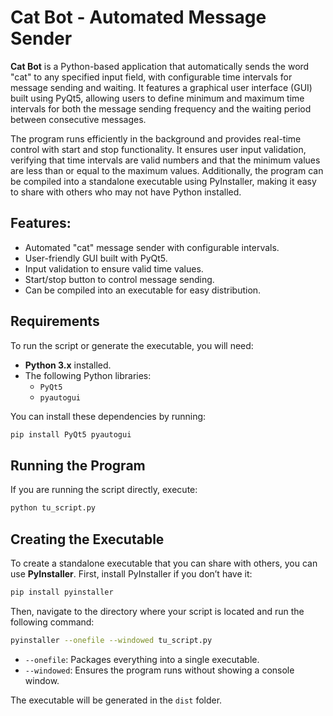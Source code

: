 
# Cat Bot - Automated Message Sender

**Cat Bot** is a Python-based application that automatically sends the word "cat" to any specified input field, with configurable time intervals for message sending and waiting. It features a graphical user interface (GUI) built using PyQt5, allowing users to define minimum and maximum time intervals for both the message sending frequency and the waiting period between consecutive messages.

The program runs efficiently in the background and provides real-time control with start and stop functionality. It ensures user input validation, verifying that time intervals are valid numbers and that the minimum values are less than or equal to the maximum values. Additionally, the program can be compiled into a standalone executable using PyInstaller, making it easy to share with others who may not have Python installed.

## Features:
- Automated "cat" message sender with configurable intervals.
- User-friendly GUI built with PyQt5.
- Input validation to ensure valid time values.
- Start/stop button to control message sending.
- Can be compiled into an executable for easy distribution.

## Requirements

To run the script or generate the executable, you will need:

- **Python 3.x** installed.
- The following Python libraries:
  - `PyQt5`
  - `pyautogui`

You can install these dependencies by running:

```bash
pip install PyQt5 pyautogui
```

## Running the Program

If you are running the script directly, execute:

```bash
python tu_script.py
```

## Creating the Executable

To create a standalone executable that you can share with others, you can use **PyInstaller**. First, install PyInstaller if you don’t have it:

```bash
pip install pyinstaller
```

Then, navigate to the directory where your script is located and run the following command:

```bash
pyinstaller --onefile --windowed tu_script.py
```

- `--onefile`: Packages everything into a single executable.
- `--windowed`: Ensures the program runs without showing a console window.

The executable will be generated in the `dist` folder.
